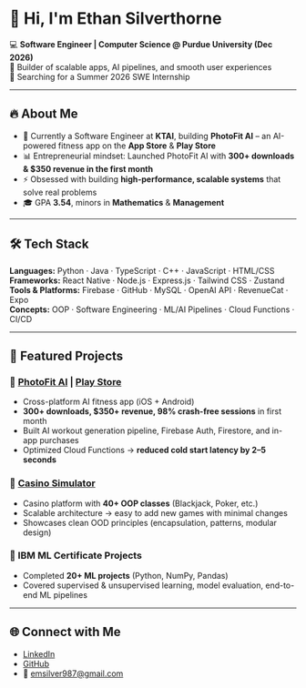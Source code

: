 # 👋 Hi, I'm Ethan Silverthorne

💻 **Software Engineer | Computer Science @ Purdue University (Dec 2026)**  
🚀 Builder of scalable apps, AI pipelines, and smooth user experiences  
🎯 Searching for a Summer 2026 SWE Internship

---

## 🔥 About Me
- 📱 Currently a Software Engineer at **KTAI**, building **PhotoFit AI** – an AI-powered fitness app on the **App Store** & **Play Store**
- 📊 Entrepreneurial mindset: Launched PhotoFit AI with **300+ downloads & $350 revenue in the first month**
- ⚡ Obsessed with building **high-performance, scalable systems** that solve real problems
- 🎓 GPA **3.54**, minors in **Mathematics** & **Management**

---

## 🛠 Tech Stack
**Languages:** Python · Java · TypeScript · C++ · JavaScript · HTML/CSS  
**Frameworks:** React Native · Node.js · Express.js · Tailwind CSS · Zustand  
**Tools & Platforms:** Firebase · GitHub · MySQL · OpenAI API · RevenueCat · Expo  
**Concepts:** OOP · Software Engineering · ML/AI Pipelines · Cloud Functions · CI/CD  

---

## 🚀 Featured Projects
### 📱 [PhotoFit AI](https://apps.apple.com/us/app/ai-fitness-app-exercaise/id6745973398) | [Play Store](https://play.google.com/store/apps/details?id=com.workout.exercaise)
- Cross-platform AI fitness app (iOS + Android)  
- **300+ downloads, $350+ revenue, 98% crash-free sessions** in first month  
- Built AI workout generation pipeline, Firebase Auth, Firestore, and in-app purchases  
- Optimized Cloud Functions → **reduced cold start latency by 2–5 seconds**

### 🎲 [Casino Simulator](https://github.com/emsilver987/Casino-Simulator)
- Casino platform with **40+ OOP classes** (Blackjack, Poker, etc.)  
- Scalable architecture → easy to add new games with minimal changes  
- Showcases clean OOD principles (encapsulation, patterns, modular design)

### 🤖 IBM ML Certificate Projects
- Completed **20+ ML projects** (Python, NumPy, Pandas)  
- Covered supervised & unsupervised learning, model evaluation, end-to-end ML pipelines

---

## 🌐 Connect with Me
- [LinkedIn](https://www.linkedin.com/in/ethan-silverthorne/)  
- [GitHub](https://github.com/emsilver987)  
- 📧 emsilver987@gmail.com
